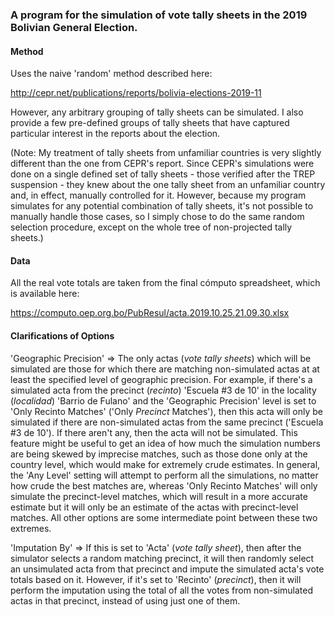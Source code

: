 <h3>A program for the simulation of vote tally sheets in the 2019 Bolivian General Election.</h3>

<h4>Method</h4>

Uses the naive 'random' method described here:

http://cepr.net/publications/reports/bolivia-elections-2019-11

However, any arbitrary grouping of tally sheets can be simulated. I also provide a few pre-defined groups of tally sheets that have captured particular interest in the reports about the election.

(Note: My treatment of tally sheets from unfamiliar countries is very slightly different than the one from CEPR's report. Since CEPR's simulations were done on a single defined set of tally sheets - those verified after the TREP suspension - they knew about the one tally sheet from an unfamiliar country and, in effect, manually controlled for it. However, because my program simulates for any potential combination of tally sheets, it's not possible to manually handle those cases, so I simply chose to do the same random selection procedure, except on the whole tree of non-projected tally sheets.)

<h4>Data</h4>

All the real vote totals are taken from the final cómputo spreadsheet, which is available here:

https://computo.oep.org.bo/PubResul/acta.2019.10.25.21.09.30.xlsx

<h4>Clarifications of Options</h4>

'Geographic Precision' => The only actas (<i>vote tally sheets</i>) which will be simulated are those for which there are matching non-simulated actas at at least the specified level of geographic precision. For example, if there's a simulated acta from the precinct (<i>recinto</i>) 'Escuela #3 de 10' in the locality (<i>localidad</i>) 'Barrio de Fulano' and the 'Geographic Precision' level is set to 'Only Recinto Matches' ('Only <i>Precinct</i> Matches'), then this acta will only be simulated if there are non-simulated actas from the same precinct ('Escuela #3 de 10'). If there aren't any, then the acta will not be simulated. This feature might be useful to get an idea of how much the simulation numbers are being skewed by imprecise matches, such as those done only at the country level, which would make for extremely crude estimates. In general, the 'Any Level' setting will attempt to perform all the simulations, no matter how crude the best matches are, whereas 'Only Recinto Matches' will only simulate the precinct-level matches, which will result in a more accurate estimate but it will only be an estimate of the actas with precinct-level matches. All other options are some intermediate point between these two extremes.

'Imputation By' => If this is set to 'Acta' (<i>vote tally sheet</i>), then after the simulator selects a random matching precinct, it will then randomly select an unsimulated acta from that precinct and impute the simulated acta's vote totals based on it. However, if it's set to 'Recinto' (<i>precinct</i>), then it will perform the imputation using the total of all the votes from non-simulated actas in that precinct, instead of using just one of them.
